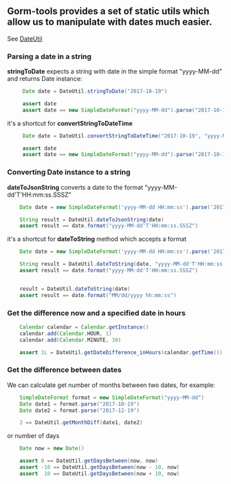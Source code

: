 ## Gorm-tools provides a set of static utils which allow us to manipulate with dates much easier.

See [DateUtil](https://github.com/yakworks/gorm-tools/blob/master/plugin/src/main/groovy/gorm/tools/beans/DateUtil.groovy)


### Parsing a date in a string


**stringToDate** expects a string with date in the simple format "yyyy-MM-dd" and returns Date instance:

```groovy
     Date date = DateUtil.stringToDate("2017-10-19")

     assert date
     assert date == new SimpleDateFormat("yyyy-MM-dd").parse("2017-10-19")
```

it's a shortcut for **convertStringToDateTime**

```groovy
     Date date = DateUtil.convertStringToDateTime("2017-10-19", "yyyy-MM-dd")

     assert date
     assert date == new SimpleDateFormat("yyyy-MM-dd").parse("2017-10-19")
```


### Converting Date instance to a string

**dateToJsonString** converts a date to the format "yyyy-MM-dd'T'HH:mm:ss.SSSZ"

```groovy
    Date date = new SimpleDateFormat('yyyy-MM-dd HH:mm:ss').parse('2017-10-20 22:00:00')

    String result = DateUtil.dateToJsonString(date)
    assert result == date.format("yyyy-MM-dd'T'HH:mm:ss.SSSZ")
```

it's a shortcut for **dateToString** method which accepts a format

```groovy
    Date date = new SimpleDateFormat('yyyy-MM-dd HH:mm:ss').parse('2017-10-20 22:00:00')

    String result = DateUtil.dateToString(date, "yyyy-MM-dd'T'HH:mm:ss.SSSZ")
    assert result == date.format("yyyy-MM-dd'T'HH:mm:ss.SSSZ")


    result = DateUtil.dateToString(date)
    assert result == date.format("MM/dd/yyyy hh:mm:ss")
```


### Get the difference now and a specified date in hours

```groovy
    Calendar calendar = Calendar.getInstance()
    calendar.add(Calendar.HOUR, 1)
    calendar.add(Calendar.MINUTE, 30)

    assert 1L = DateUtil.getDateDifference_inHours(calendar.getTime())
```

### Get the difference between dates

We can calculate get number of months between two dates, for example:

```groovy
    SimpleDateFormat format = new SimpleDateFormat("yyyy-MM-dd")
    Date date1 = format.parse("2017-10-19")
    Date date2 = format.parse("2017-12-19")

    2 == DateUtil.getMonthDiff(date1, date2)
```

or number of days

```groovy
    Date now = new Date()

    assert 0 == DateUtil.getDaysBetween(now, now)
    assert -10 == DateUtil.getDaysBetween(now - 10, now)
    assert  10 == DateUtil.getDaysBetween(now + 10, now)
```
